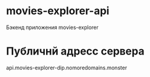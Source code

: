 # movies-explorer-api

Бэкенд приложения movies-explorer

# Публичнй адресс сервера

api.movies-explorer-dip.nomoredomains.monster
